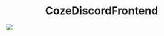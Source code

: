 <div align="center">

# CozeDiscordFrontend

<img align="left" src="https://img2.imgtp.com/2024/02/21/9nNzEsux.png"/>
  
</div>
